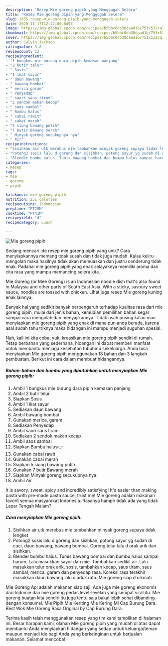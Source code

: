 ```yaml
---
description: "Resep Mie goreng pipih yang Menggugah Selera"
title: "Resep Mie goreng pipih yang Menggugah Selera"
slug: 1635-resep-mie-goreng-pipih-yang-menggugah-selera
date: 2020-11-17T12:42:00.649Z
image: https://img-global.cpcdn.com/recipes/b5bbc0db38daad1b/751x532cq70/mie-goreng-pipih-foto-resep-utama.jpg
thumbnail: https://img-global.cpcdn.com/recipes/b5bbc0db38daad1b/751x532cq70/mie-goreng-pipih-foto-resep-utama.jpg
cover: https://img-global.cpcdn.com/recipes/b5bbc0db38daad1b/751x532cq70/mie-goreng-pipih-foto-resep-utama.jpg
author: Calvin Jackson
ratingvalue: 3.8
reviewcount: 12
recipeingredient:
- "1 bungkus mie burung dara pipih kemasan panjang"
- "2 butir telur"
- " Sosis"
- "1 ikat sayur"
- " daun bawang"
- " bawang bombai"
- " merica garam"
- " Penyedap"
- " saori saus tiram"
- "2 sendok makan kecap"
- " saos sambal"
- " Bumbu halus"
- " cabai rawit"
- " cabai merah"
- "5 siung bawang putih"
- "7 butir Bawang merah"
- " Minyak goreng secukupnya nya"
- " Air"
recipeinstructions:
- "Sisihkan air utk merebus mie tambahkan minyak goreng supaya tidak lengket"
- "Potong2 sosis lalu d goreng dan sisihkan, potong sayur yg sudah di cuci, daun bawang, bawang bombai. Goreng telur lalu d orak arik dan sisihkan."
- "Blender bumbu halus. Tumis bawang bombai dan bumbu halus sampai harum. Lalu masukkan sayur dan mie. Tambahkan sedikit air. Lalu masukkan telur orak arik, sosis, tambahkan kecap, saus tiram, saus sambal, merica, garam dan penyedap rasa. Koreksi rasa terakhir masukkan daun bawang lalu d aduk rata. Mie goreng siap d nikmati"
categories:
- Resep
tags:
- mie
- goreng
- pipih

katakunci: mie goreng pipih 
nutrition: 251 calories
recipecuisine: Indonesian
preptime: "PT25M"
cooktime: "PT41M"
recipeyield: "4"
recipecategory: Lunch

---
```



![Mie goreng pipih](https://img-global.cpcdn.com/recipes/b5bbc0db38daad1b/751x532cq70/mie-goreng-pipih-foto-resep-utama.jpg)

Sedang mencari ide resep mie goreng pipih yang unik? Cara menyiapkannya memang tidak susah dan tidak juga mudah. Kalau keliru mengolah maka hasilnya tidak akan memuaskan dan justru cenderung tidak enak. Padahal mie goreng pipih yang enak selayaknya memiliki aroma dan cita rasa yang mampu memancing selera kita.

Mie Goreng (or Mee Goreng) is an Indonesian noodle dish that&#39;s also found in Malaysia and other parts of South East Asia. With a sticky, savoury sweet sauce, noodles are tossed with chicken. Lihat juga resep Mie goreng kuning enak lainnya.

Banyak hal yang sedikit banyak berpengaruh terhadap kualitas rasa dari mie goreng pipih, mulai dari jenis bahan, kemudian pemilihan bahan segar sampai cara mengolah dan menyajikannya. Tidak usah pusing kalau mau menyiapkan mie goreng pipih yang enak di mana pun anda berada, karena asal sudah tahu triknya maka hidangan ini mampu menjadi suguhan spesial.


Nah, kali ini kita coba, yuk, kreasikan mie goreng pipih sendiri di rumah. Tetap berbahan yang sederhana, hidangan ini dapat memberi manfaat untuk membantu menjaga kesehatan tubuhmu sekeluarga. Anda bisa menyiapkan Mie goreng pipih menggunakan 18 bahan dan 3 langkah pembuatan. Berikut ini cara dalam membuat hidangannya.

<!--inarticleads1-->

##### Bahan-bahan dan bumbu yang dibutuhkan untuk menyiapkan Mie goreng pipih:

1. Ambil 1 bungkus mie burung dara pipih kemasan panjang
1. Ambil 2 butir telur
1. Siapkan  Sosis
1. Ambil 1 ikat sayur
1. Sediakan  daun bawang
1. Ambil  bawang bombai
1. Gunakan  merica, garam
1. Sediakan  Penyedap
1. Ambil  saori saus tiram
1. Sediakan 2 sendok makan kecap
1. Ambil  saos sambal
1. Siapkan  Bumbu halus👉
1. Gunakan  cabai rawit
1. Gunakan  cabai merah
1. Siapkan 5 siung bawang putih
1. Gunakan 7 butir Bawang merah
1. Siapkan  Minyak goreng secukupnya nya.
1. Ambil  Air


It is savory, sweet, spicy and incredibly satisfying! It&#39;s easier than making pasta with pre-made pasta sauce, trust me! Mie goreng adalah makanan favorit semua masyarakat Indonesia. Rasanya hampir tidak ada yang tidak Lapar Tengah Malam? 

<!--inarticleads2-->

##### Cara menyiapkan Mie goreng pipih:

1. Sisihkan air utk merebus mie tambahkan minyak goreng supaya tidak lengket
1. Potong2 sosis lalu d goreng dan sisihkan, potong sayur yg sudah di cuci, daun bawang, bawang bombai. Goreng telur lalu d orak arik dan sisihkan.
1. Blender bumbu halus. Tumis bawang bombai dan bumbu halus sampai harum. Lalu masukkan sayur dan mie. Tambahkan sedikit air. Lalu masukkan telur orak arik, sosis, tambahkan kecap, saus tiram, saus sambal, merica, garam dan penyedap rasa. Koreksi rasa terakhir masukkan daun bawang lalu d aduk rata. Mie goreng siap d nikmati


Mie Goreng Api adalah makanan siap saji. Ada juga mie goreng ekonomis dari Indomie dan mie goreng pedas level-levelan yang sempat viral itu. Mie goreng buatan kita sendiri itu juga tentu saja bakal lebih sehat dibanding dengan konsumsi. Mie Pipih Mie Keriting Mie Kering Mi Cap Burung Dara. Best Wok Mie Goreng Rasa Original by Cap Burung Dara. 

Terima kasih telah menggunakan resep yang tim kami tampilkan di halaman ini. Besar harapan kami, olahan Mie goreng pipih yang mudah di atas dapat membantu Anda menyiapkan hidangan yang sedap untuk keluarga/teman maupun menjadi ide bagi Anda yang berkeinginan untuk berjualan makanan. Selamat mencoba!
